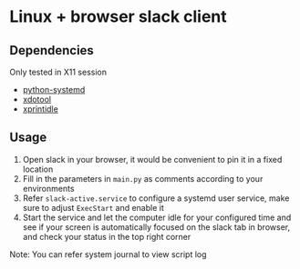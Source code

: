 # Linux + browser slack client

## Dependencies
Only tested in X11 session
* [python-systemd](https://github.com/systemd/python-systemd)
* [xdotool](https://github.com/jordansissel/xdotool)
* [xprintidle](https://github.com/g0hl1n/xprintidle)

## Usage

1. Open slack in your browser, it would be convenient to pin it in a fixed location
2. Fill in the parameters in `main.py` as comments according to your environments
3. Refer `slack-active.service` to configure a systemd user service, make sure to adjust `ExecStart` and enable it
4. Start the service and let the computer idle for your configured time and see if your screen is automatically focused on the slack tab in browser, and check your status in the top right corner

Note: You can refer system journal to view script log